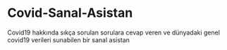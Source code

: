 # Covid-Sanal-Asistan
Covid19 hakkında sıkça sorulan sorulara cevap veren ve dünyadaki genel covid19 verileri sunabilen bir sanal asistan
